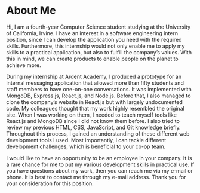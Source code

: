 # About Me
Hi, I am a fourth-year Computer Science student studying at the University of California, Irvine. I have an interest in a software engineering intern position, since I can develop the application you need with the required skills. Furthermore, this internship would not only enable me to apply my skills to a practical application, but also to fulfill the company’s values. With this in mind, we can create products to enable people on the planet to achieve more. 

During my internship at Ardent Academy, I produced a prototype for an internal messaging application that allowed more than fifty students and staff members to have one-on-one conversations. It was implemented with MongoDB, Express.js, React.js, and Node.js. Before that, I also managed to clone the company’s website in React.js but with largely undocumented code. My colleagues thought that my work highly resembled the original site. When I was working on them, I needed to teach myself tools like React.js and MongoDB since I did not know them before. I also tried to review my previous HTML, CSS, JavaScript, and Git knowledge briefly. Throughout this process, I gained an understanding of these different web development tools I used. Most importantly, I can tackle different development challenges, which is beneficial to your co-op team.  

I would like to have an opportunity to be an employee in your company. It is a rare chance for me to put my various development skills in practical use. If you have questions about my work, then you can reach me via my e-mail or phone. It is best to contact me through my e-mail address. Thank you for your consideration for this position.  
